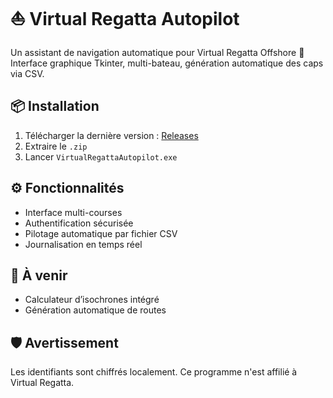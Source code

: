 # ⛵ Virtual Regatta Autopilot

Un assistant de navigation automatique pour Virtual Regatta Offshore 🧭  
Interface graphique Tkinter, multi-bateau, génération automatique des caps via CSV.

## 📦 Installation

1. Télécharger la dernière version : [Releases](https://github.com/Jude-A/virtual-regatta-autopilot/releases)
2. Extraire le `.zip`
3. Lancer `VirtualRegattaAutopilot.exe`

## ⚙️ Fonctionnalités
- Interface multi-courses
- Authentification sécurisée
- Pilotage automatique par fichier CSV
- Journalisation en temps réel

## 🧠 À venir
- Calculateur d’isochrones intégré
- Génération automatique de routes

## 🛡️ Avertissement
Les identifiants sont chiffrés localement. Ce programme n'est affilié à Virtual Regatta.

